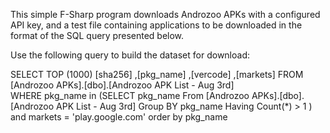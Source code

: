 This simple F-Sharp program downloads Androzoo APKs with a configured API key, and a test file containing applications to be downloaded in the format of the SQL query presented below.

Use the following query to build the dataset for download:

SELECT TOP (1000) [sha256]
      ,[pkg_name]
      ,[vercode]
      ,[markets]
  FROM [Androzoo APKs].[dbo].[Androzoo APK List - Aug 3rd]  
  WHERE pkg_name in (SELECT pkg_name
				     From [Androzoo APKs].[dbo].[Androzoo APK List - Aug 3rd] 
					 Group BY pkg_name 
					 Having Count(*) > 1 )
 and markets = 'play.google.com'
  order by pkg_name

